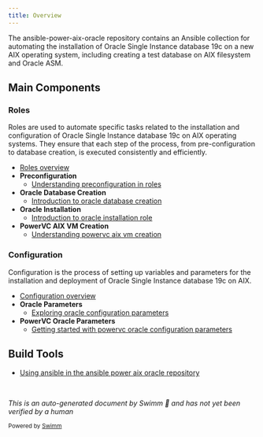 ```yaml
---
title: Overview
---
```

The ansible-power-aix-oracle repository contains an Ansible collection for automating the installation of Oracle Single Instance database 19c on a new AIX operating system, including creating a test database on AIX filesystem and Oracle ASM.

## Main Components

### Roles

Roles are used to automate specific tasks related to the installation and configuration of Oracle Single Instance database 19c on AIX operating systems. They ensure that each step of the process, from pre-configuration to database creation, is executed consistently and efficiently.

- <SwmLink doc-title="Roles overview">[Roles overview](/.swm/roles-overview.51cqkw3k.sw.md)</SwmLink>
- **Preconfiguration**
  - <SwmLink doc-title="Understanding preconfiguration in roles">[Understanding preconfiguration in roles](/.swm/understanding-preconfiguration-in-roles.1qmmgm66.sw.md)</SwmLink>
- **Oracle Database Creation**
  - <SwmLink doc-title="Introduction to oracle database creation">[Introduction to oracle database creation](/.swm/introduction-to-oracle-database-creation.ndqtdwln.sw.md)</SwmLink>
- **Oracle Installation**
  - <SwmLink doc-title="Introduction to oracle installation role">[Introduction to oracle installation role](/.swm/introduction-to-oracle-installation-role.jwjooj1j.sw.md)</SwmLink>
- **PowerVC AIX VM Creation**
  - <SwmLink doc-title="Understanding powervc aix vm creation">[Understanding powervc aix vm creation](/.swm/understanding-powervc-aix-vm-creation.8aiacvh6.sw.md)</SwmLink>

### Configuration

Configuration is the process of setting up variables and parameters for the installation and deployment of Oracle Single Instance database 19c on AIX.

- <SwmLink doc-title="Configuration overview">[Configuration overview](/.swm/configuration-overview.8edb2sei.sw.md)</SwmLink>
- **Oracle Parameters**
  - <SwmLink doc-title="Exploring oracle configuration parameters">[Exploring oracle configuration parameters](/.swm/exploring-oracle-configuration-parameters.1a3a2cyd.sw.md)</SwmLink>
- **PowerVC Oracle Parameters**
  - <SwmLink doc-title="Getting started with powervc oracle configuration parameters">[Getting started with powervc oracle configuration parameters](/.swm/getting-started-with-powervc-oracle-configuration-parameters.qxiv08vk.sw.md)</SwmLink>

## Build Tools

- <SwmLink doc-title="Using ansible in the ansible power aix oracle repository">[Using ansible in the ansible power aix oracle repository](/.swm/using-ansible-in-the-ansible-power-aix-oracle-repository.zebojpmi.sw.md)</SwmLink>

&nbsp;

*This is an auto-generated document by Swimm 🌊 and has not yet been verified by a human*

<SwmMeta version="3.0.0" repo-id="Z2l0aHViJTNBJTNBYW5zaWJsZS1wb3dlci1haXgtb3JhY2xlJTNBJTNBU3dpbW0tRGVtbw==" repo-name="ansible-power-aix-oracle"><sup>Powered by [Swimm](/)</sup></SwmMeta>
